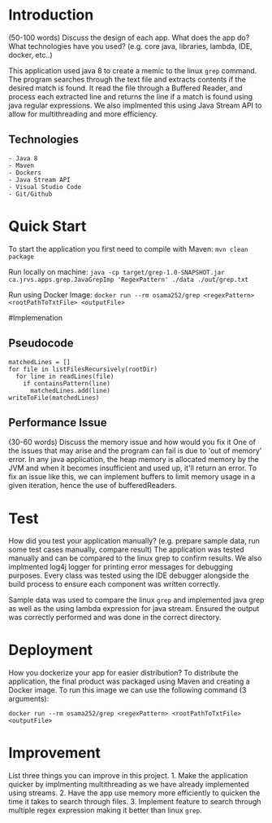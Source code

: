 # Introduction
(50-100 words)
Discuss the design of each app. What does the app do? What technologies have you used? (e.g. core java, libraries, lambda, IDE, docker, etc..)

This application used java 8 to create a memic to the linux `grep` command. The program searches through the text file and extracts contents if the desired match is found. It read the file through a Buffered Reader, and process each extracted line and returns the line if a match is found using java regular expressions. We also implmented this using Java Stream API to allow for multithreading and more efficiency. 

## Technologies
    - Java 8
    - Maven
    - Dockers
    - Java Stream API
    - Visual Studio Code
    - Git/Github


# Quick Start
To start the application you first need to compile with Maven: 
`mvn clean package`

Run locally on machine:
`java -cp target/grep-1.0-SNAPSHOT.jar ca.jrvs.apps.grep.JavaGrepImp 'RegexPattern' ./data ./out/grep.txt`

Run using Docker Image:
`docker run --rm osama252/grep <regexPattern> <rootPathToTxtFile> <outputFile>`


#Implemenation
## Pseudocode
```
matchedLines = []
for file in listFilesRecursively(rootDir)
  for line in readLines(file)
    if containsPattern(line)
      matchedLines.add(line)
writeToFile(matchedLines)
```

## Performance Issue
(30-60 words)
Discuss the memory issue and how would you fix it
One of the issues that may arise and the program can fail is due to 'out of memory' error. In any java application, the heap memory is allocated memory by the JVM and when it becomes insufficient and used up, it'll return an error. To fix an issue like this, we can implement buffers to limit memory usage in a given iteration, hence the use of bufferedReaders. 


# Test
How did you test your application manually? (e.g. prepare sample data, run some test cases manually, compare result)
The application was tested manually and can be compared to the linux grep to confirm results. We also implmented log4j logger for printing error messages for debugging purposes. Every class was tested using the IDE debugger alongside the build process to ensure each component was written correctly. 

Sample data was used to compare the linux `grep` and implemented java grep as well as the using lambda expression for java stream. Ensured the output was correctly performed and was done in the correct directory.  


# Deployment
How you dockerize your app for easier distribution?
To distribute the application, the final product was packaged using Maven and creating a Docker image. To run this image we can use the following command (3 arguments): 

`docker run --rm osama252/grep <regexPattern> <rootPathToTxtFile> <outputFile>`


# Improvement
List three things you can improve in this project.
    1. Make the application quicker by implmenting multithreading as we have already implemented using streams.
    2. Have the app use memory more efficiently to quicken the time it takes to search through files. 
    3. Implement feature to search through multiple regex expression making it better than linux `grep`.

 